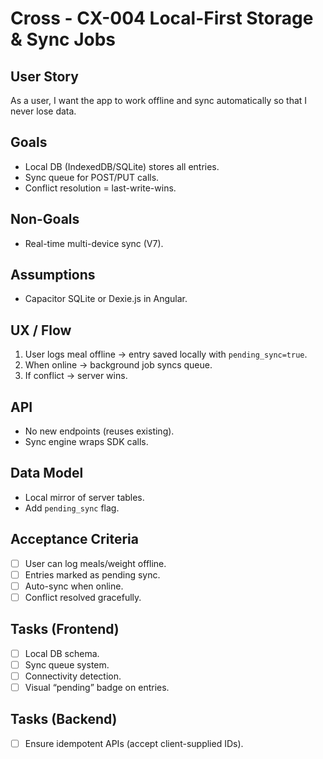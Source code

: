# Cross - CX-004 Local-First Storage & Sync Jobs

## User Story

As a user, I want the app to work offline and sync automatically so that I never lose data.

## Goals

- Local DB (IndexedDB/SQLite) stores all entries.
- Sync queue for POST/PUT calls.
- Conflict resolution = last-write-wins.

## Non-Goals

- Real-time multi-device sync (V7).

## Assumptions

- Capacitor SQLite or Dexie.js in Angular.

## UX / Flow

1. User logs meal offline → entry saved locally with `pending_sync=true`.
2. When online → background job syncs queue.
3. If conflict → server wins.

## API

- No new endpoints (reuses existing).
- Sync engine wraps SDK calls.

## Data Model

- Local mirror of server tables.
- Add `pending_sync` flag.

## Acceptance Criteria

- [ ] User can log meals/weight offline.
- [ ] Entries marked as pending sync.
- [ ] Auto-sync when online.
- [ ] Conflict resolved gracefully.

## Tasks (Frontend)

- [ ] Local DB schema.
- [ ] Sync queue system.
- [ ] Connectivity detection.
- [ ] Visual “pending” badge on entries.

## Tasks (Backend)

- [ ] Ensure idempotent APIs (accept client-supplied IDs).
